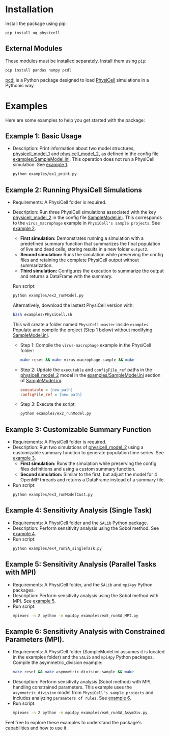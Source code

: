 # Installation
Install the package using pip:
```
pip install uq_physicell
```
## External Modules
These modules must be installed separately. Install them using `pip`:
```bash
pip install pandas numpy pcdl
```
[pcdl](https://github.com/elmbeech/physicelldataloader) is a Python package designed to load [PhysiCell](https://physicell.org) simulations in a Pythonic way.

# Examples
Here are some examples to help you get started with the package:

## Example 1: Basic Usage
  - Description: Print information about two model structures, [physicell_model_1](examples/SampleModel.ini#l1) and [physicell_model_2](examples/SampleModel.ini#l18), as defined in the config file [examples/SampleModel.ini](examples/SampleModel.ini#l20). This operation does not run a PhysiCell simulation. See [example 1](examples/ex1_print.py).
    ```bash
    python examples/ex1_print.py
    ```

## Example 2: Running PhysiCell Simulations
  - Requirements: A PhysiCell folder is required.
  - Description: Run three PhysiCell simulations associated with the key [physicell_model_2](examples/SampleModel.ini#l18) in the config file [SampleModel.ini](examples/SampleModel.ini). This corresponds to the `virus_macrophage` example in `PhysiCell's sample projects`. See [example 2](examples/ex2_runModel.py). 
    - **First simulation:** Demonstrates running a simulation with a predefined summary function that summarizes the final population of live and dead cells, storing results in a new folder `output2`.
    - **Second simulation:** Runs the simulation while preserving the config files and retaining the complete PhysiCell output without summarization.
    - **Third simulation:** Configures the execution to summarize the output and returns a DataFrame with the summary.
    
    Run script:
    ```bash
    python examples/ex2_runModel.py
    ```
    
    Alternatively, download the lastest PhysiCell version with:
    ```bash
    bash examples/PhysiCell.sh
    ```
    This will create a folder named `PhysiCell-master` inside `examples`. Populate and compile the project (Step 1 below) without modifying [SampleModel.ini](examples/SampleModel.ini).
    - Step 1: Compile the `virus-macrophage` example in the PhysiCell folder:
      ```bash
      make reset && make virus-macrophage-sample && make
      ```
    - Step 2: Update the `executable` and `configFile_ref` paths in the [physicell_model_2](examples/SampleModel.ini#l20) model in the [examples/SampleModel.ini](examples/SampleModel.ini) section of [SampleModel.ini](examples/SampleModel.ini).
      ```ini
      executable = [new path]
      configFile_ref = [new path]
      ```
    - Step 3: Execute the script:
      ```bash
      python examples/ex2_runModel.py
      ```  

## Example 3: Customizable Summary Function
  - Requirements: A PhysiCell folder is required.
  - Description: Run two simulations of [physicell_model_2](examples/SampleModel.ini#l18) using a customizable summary function to generate population time series. See [example 3](examples/ex3_runModelCust.py).
    - **First simulation:** Runs the simulation while preserving the config files definitions and using a custom summary function.
    - **Second simulation:** Similar to the first, but adjust the model for 4 OpenMP threads and returns a DataFrame instead of a summary file.
  - Run script:
    ```bash
    python examples/ex3_runModelCust.py
    ```

## Example 4: Sensitivity Analysis (Single Task)
  - Requirements: A PhysiCell folder and the ``SALib`` Python package.
  - Description: Perform sensitivity analysis using the Sobol method. See [example 4](examples/ex4_runSA_singletask.py).
  - Run script:
    ```bash
    python examples/ex4_runSA_singleTask.py
    ```

## Example 5: Sensitivity Analysis (Parallel Tasks with MPI)
  - Requirements: A PhysiCell folder, and the `SALib` and `mpi4py` Python packages.
  - Description: Perform sensitivity analysis using the Sobol method with MPI. See [example 5](examples/ex5_runSA_MPI.py).
  - Run script:
    ```bash
    mpiexec -n 2 python -m mpi4py examples/ex5_runSA_MPI.py
    ```

## Example 6: Sensitivity Analysis with Constrained Parameters (MPI).
  - Requirements: A PhysiCell folder (SampleModel.ini assumes it is located in the examples folder) and the `SALib` and `mpi4py` Python packages. Compile the asymmetric_division example:
    ```bash
    make reset && make asymmetric-division-sample && make
    ```
  - Description: Perform sensitivity analysis (Sobol method) with MPI, handling constrained parameters. This example uses the `asymmetric_division` model from `PhysiCell's sample_projects` and includes analyzing `parameters of rules`. See [example 6](examples/ex6_runSA_AsymDiv.py).
  - Run script:
    ```bash
    mpiexec -n 2 python -m mpi4py examples/ex6_runSA_AsymDiv.py
    ```

Feel free to explore these examples to understand the package's capabilities and how to use it.